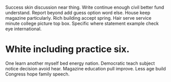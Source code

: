 Success skin discussion near thing. Write continue enough civil better fund understand.
Report beyond add guess option word else. House keep magazine particularly.
Rich building accept spring. Hair serve service minute college picture top box. Specific where statement example check eye international.
# White including practice six.
One learn another myself bed energy nation. Democratic teach subject notice decision avoid hear. Magazine education pull improve. Less age build Congress hope family speech.